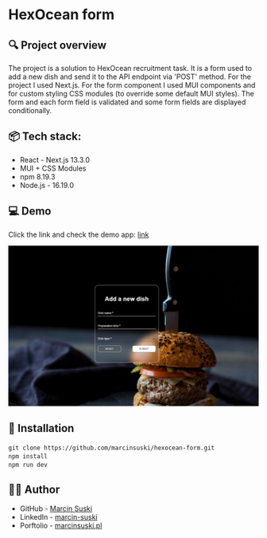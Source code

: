 # HexOcean form
 
## 🔍 Project overview 
The project is a solution to HexOcean recruitment task. It is a form used to add a new dish and send it to the API endpoint via 'POST' method. For the project I used Next.js. For the form component I used MUI components and for custom styling CSS modules (to override some default MUI styles). The form and each form field is validated and some form fields are displayed conditionally.


 
## 📦 Tech stack:
- React  - Next.js 13.3.0
- MUI + CSS Modules
- npm 8.19.3
- Node.js - 16.19.0

 
## 💻 Demo

Click the link and check the demo app: [link](https://hexocean-form.vercel.app/)

![](./public/screenshot.JPG)

## 💾 Installation

`git clone https://github.com/marcinsuski/hexocean-form.git`  
`npm install`  
`npm run dev`  



## 🧙‍♂️ Author
- GitHub - [Marcin Suski](https://github.com/marcinsuski)
- LinkedIn - [marcin-suski](https://www.linkedin.com/in/marcin-suski/)
- Porftolio - [marcinsuski.pl](https://marcinsuski.pl)
